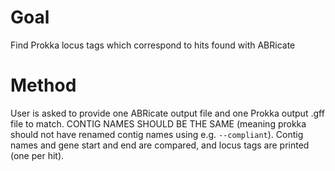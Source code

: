 # Goal

Find Prokka locus tags which correspond to hits found with ABRicate

# Method

User is asked to provide one ABRicate output file and one Prokka output .gff file to match. CONTIG NAMES SHOULD BE THE SAME (meaning prokka should not have renamed contig names using e.g. `--compliant`). Contig names and gene start and end are compared, and locus tags are printed (one per hit).


